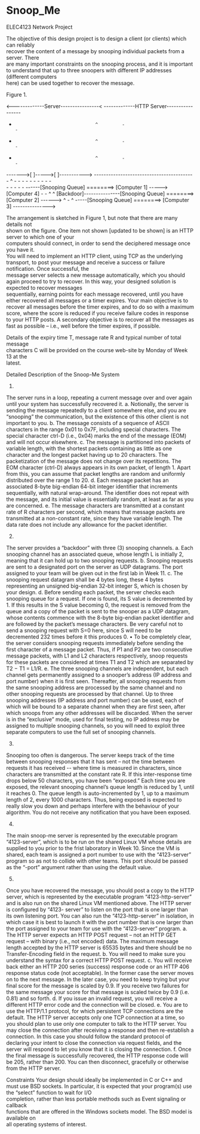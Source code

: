 # Snoop_Me
ELEC4123 Network Project

The	objective	of	 this	design	project	is	 to	design	a	client	(or	clients)	which	can	reliably	
recover	the	content	of	a	message by	snooping	individual	packets	 from	a	server.	There	
are	 many	 important	 constraints	 on	 the	 snooping	 process,	 and	 it	 is	 important	 to	
understand	that	up	to	three	snoopers	with	different	IP	addresses	(different	computers	
here)	can	be	used	together	to	recover	the	message.

Figure 1.

<-------------Server----------------<         -------------HTTP Server-----------------
-                                   ^         -                                       -
-                                   ^         -                                       -
-                                   ^         -                                       -
------->[   ]----->[    ]----------->         -----------------------------------------
                -                                                ^
                -                                                 -
                -                                                   -
               -                                                      -
              -                                                         -
            -                                                             -   
          -                                                                 -
         -                                                                    - 
        -            ------[Snooping Queue] ========>  [Computer 1]  -----> [Computer 4]
       -            -                                                           ^   ^
       [Backdoor]---------------[Snooping Queue] ========>  [Computer 2]  ------>   ^
                    -                                                               ^
                      -----[Snooping Queue] ========>  [Computer 3]  --------------->
                      
The	 arrangement	 is	 sketched	 in	 Figure	 1,	 but	 note	 that	 there	 are	 many	 details	 not	
shown	 on	 the	 figure.	 	 One	 item	 not	 shown [updated to be shown]	 is	 an	 HTTP	 server	 to	 which	 one	 of	 your	
computers	should	connect,	in	order	 to	send	 the	deciphered	message	once	you	have	it.		
You	will	need	 to	implement	an	HTTP	client,	using	TCP	as	 the	underlying	 transport,	 to	
post	 your	 message	 and	 receive	 a	 success	 or	 failure	 notification.	 	 Once	 successful,	 the	
message	server	selects	a	new	message	automatically,	which	you	should	again	proceed	
to	try	to	recover.		 In	this	way,	your	designed	solution	is	expected	to	recover	messages	
sequentially, earning	 points	 for	 each	 message	 recovered,	 until	 you	 have	 either	
recovered	all	messages	or	a	timer	expires.
Your	main	 objective	is	 to	 recover	 all	messages	 before	 the	 timer	 expires,	 and	 to	 do	 so	
with	 a	 maximum	 score,	 where	 the	 score	 is	 reduced	 if	 you	 receive	 failure	 codes	 in	
response	 to	your	HTTP	posts.		A	secondary	objective	is	 to	recover	all	 the	messages	as	
fast	as	possible	– i.e.,	well	before	the		timer	expires,	if	possible.
                      
Details	 of	 the	 expiry	 time	 T,	 message	 rate	 R and	 typical	 number	 of	 total	 message	
characters	 C will	 be	 provided	 on	 the	 course	 web-site	 by	 Monday	 of	 Week	 13	 at	 the	
latest.

Detailed Description of the Snoop-Me System

1. 
The server runs in a loop, repeating a current message over and over again until your
system has successfully recovered it.
  a. Notionally, the server is sending the message repeatedly to a client somewhere
else, and you are “snooping” the communication, but the existence of this
other client is not important to you.
  b. The message consists of a sequence of ASCII characters in the range 0x01 to
0x7F, including special characters. The special character ctrl-D (i.e., 0x04)
marks the end of the message (EOM) and will not occur elsewhere.
  c. The message is partitioned into packets of variable length, with the shortest
packets containing as little as one character and the longest packet having up
to 20 characters. The packetization of the message does not change over its
repetitions. The EOM character (ctrl-D) always appears in its own packet, of
length 1. Apart from this, you can assume that packet lengths are random and
uniformly distributed over the range 1 to 20.
  d. Each message packet has an associated 8-byte big-endian 64-bit integer
identifier that increments sequentially, with natural wrap-around. The
identifier does not repeat with the message, and its initial value is essentially
random, at least as far as you are concerned.
  e. The message characters are transmitted at a constant rate of R characters per
second, which means that message packets are transmitted at a non-constant
rate, since they have variable length. The data rate does not include any
allowance for the packet identifier.

2. 
The server provides a “backdoor” with three (3) snooping channels.
  a. Each snooping channel has an associated queue, whose length L is initially 2,
meaning that it can hold up to two snooping requests.
  b. Snooping requests are sent to a designated port on the server as UDP
datagrams. The port assigned to your team will be given out in the first lab in
Week 11.
  c. The snooping request datagram shall be 4 bytes long, these 4 bytes
representing an unsigned big-endian 32-bit integer S, which is chosen by your
design.
  d. Before sending each packet, the server checks each snooping queue for a
request. If one is found, its S value is decremented by 1. If this results in the
S value becoming 0, the request is removed from the queue and a copy of the
packet is sent to the snooper as a UDP datagram, whose contents commence
with the 8-byte big-endian packet identifier and are followed by the packet’s
message characters. Be very careful not to send a snooping request with S=0
here, since S will need to be decremented 232 times before it this produces 0.
    • To be completely clear, the server considers snooping requests
immediately before sending the first character of a message packet.
Thus, if P1 and P2 are two consecutive message packets, with L1 and
L2 characters respectively, snoop requests for these packets are
considered at times T1 and T2 which are separated by T2 − T1 =
L1/R.
  e. The three snooping channels are independent, but each channel gets
permanently assigned to a snooper’s address (IP address and port number)
when it is first seen. Thereafter, all snooping requests from the same snooping
address are processed by the same channel and no other snooping requests are
processed by that channel. Up to three snooping addresses (IP address and port
number) can be used, each of which will be bound to a separate channel when
they are first seen, after which snoops from any other addresses will be
discarded. When the server is in the “exclusive” mode, used for final testing,
no IP address may be assigned to multiple snooping channels, so you will
need to exploit three separate computers to use the full set of snooping
channels.

3. 
Snooping too often is dangerous. The server keeps track of the time between
snooping responses that it has sent – not the time between requests it has received --
where time is measured in characters, since characters are transmitted at the constant
rate R. If this inter-response time drops below 50 characters, you have been
“exposed.” Each time you are exposed, the relevant snooping channel’s queue length
is reduced by 1, until it reaches 0. The queue length is auto-incremented by 1, up to a
maximum length of 2, every 1000 characters. Thus, being exposed is expected to
really slow you down and perhaps interfere with the behaviour of your algorithm.
You do not receive any notification that you have been exposed.

4. 
The main snoop-me server is represented by the executable program “4123-server”,
which is to be run on the shared Linux VM whose details are supplied to you prior to
the frist laboratory in Week 10. Since the VM is shared, each team is assigned a port
number to use with the “4123-server” program so as not to collide with other teams.
This port should be passed as the “-port” argument rather than using the default value.

5. 
Once you have recovered the message, you should post a copy to the HTTP server,
which is represented by the executable program “4123-http-server” and is also run on
the shared Linux VM mentioned above. The HTTP server is configured by “4123-
server” to listen on the port that is one larger than its own listening port. You can also
run the “4123-http-server” in isolation, in which case it is best to launch it with the
port number that is one larger than the port assigned to your team for use with the
“4123-server” program.
  a. The HTTP server expects an HTTP POST request – not an HTTP GET request
– with binary (i.e., not encoded) data. The maximum message length accepted
by the HTTP server is 65535 bytes and there should be no Transfer-Encoding
field in the request.
  b. You will need to make sure you understand the syntax for a correct HTTP
POST request.
  c. You will receive back either an HTTP 200 series (success) response code or
an HTTP 406 response status code (not acceptable). In the former case the
server moves on to the next message. In the later case, you need to keep
trying but your final score for the message is scaled by 0.9. If you receive two
failures for the same message your score for that message is scaled twice by
0.9 (i.e. 0.81) and so forth.
  d. If you issue an invalid request, you will receive a different HTTP error code
and the connection will be closed.
  e. You are to use the HTTP/1.1 protocol, for which persistent TCP connections
are the default. The HTTP server accepts only one TCP connection at a time,
so you should plan to use only one computer to talk to the HTTP server. You
may close the connection after receiving a response and then re-establish a 
connection. In this case you should follow the standard protocol of declaring
your intent to close the connection via request fields, and the server will
respond to let you know that it is closing the connection.
  f. Once the final message is successfully recovered, the HTTP response code
will be 205, rather than 200. You can then disconnect, gracefully or otherwise
from the HTTP server.

Constraints
Your	 design	 should	ideally	 be	implemented	in	C	 or	C++ and	must	 use	BSD	 sockets.	 In	
particular,	it	is	expected	that	your	program(s)	use	the	“select”	 function	to	wait	 for	 I/O	
completion,	 rather	 than	 less	 portable	 methods	 such	 as	 Event	 signaling or	 callback	
functions	that	are	offered	in	the	Windows	sockets	model.	The	BSD	model	is	available	on	
all	operating	systems	of	interest.

                      
                   

